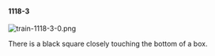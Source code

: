 #### 1118-3
![train-1118-3-0.png](https://github.com/lil-lab/nlvr/raw/master/nlvr/train/images/14/train-1118-3-0.png "train-1118-3-0.png")

There is a black square closely touching the bottom of a box.